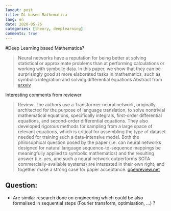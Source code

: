 ```yaml
---
layout: post
title: DL based Mathematica
lang: en
date: 2020-05-25
categories: [theory, deeplearning]
comments: true
---
```


#Deep Learning based Mathematica?

>Neural networks have a reputation for being better at solving statistical or approximate problems than at performing calculations or working with symbolic data. In
this paper, we show that they can be surprisingly good at more elaborated tasks
in mathematics, such as symbolic integration and solving differential equations
> <quote> Abstract from [arxviv](https://arxiv.org/pdf/1912.01412.pdf)</quote>

Interesting comments from reviewer
>Review: The authors use a Transformer neural network, originally architected for the purpose of language translation, to solve nontrivial mathematical equations, specifically integrals, first-order differential equations, and second-order differential equations. They also developed rigorous methods for sampling from a large space of relevant equations, which is critical for assembling the type of dataset needed for training such a data-intensive model.
Both the philosophical question posed by the paper (i.e. can neural networks designed for natural language sequence-to-sequence mappings be meaningfully applied to symbolic mathematics) and the resulting answer (i.e. yes, and such a neural network outperforms SOTA commercially-available systems) are interested in their own right, and together make a strong case for paper acceptance.
> [openreview.net](https://openreview.net/forum?id=S1eZYeHFDS)

## Question:

* Are similar research done on engineering which could be also formalised in sequential steps (Fourier transform, optimisation, ...) ?
